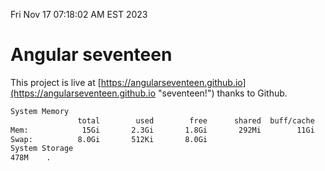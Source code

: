 Fri Nov 17 07:18:02 AM EST 2023

# Angular seventeen


This project is live at [https://angularseventeen.github.io](https://angularseventeen.github.io "seventeen!") thanks to Github.

```bash
System Memory
               total        used        free      shared  buff/cache   available
Mem:            15Gi       2.3Gi       1.8Gi       292Mi        11Gi        13Gi
Swap:          8.0Gi       512Ki       8.0Gi
System Storage
478M	.
```
